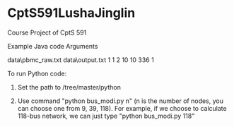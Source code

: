 # CptS591LushaJinglin
Course Project of CptS 591

Example Java code Arguments

data\pbmc_raw.txt data\output.txt 1 1 2 10 10 336 1


To run Python code:

1. Set the path to /tree/master/python

2. Use command "python bus_modi.py n" (n is the number of nodes, you can choose one from 9, 39, 118). For example, if we choose to calculate 118-bus network, we can just type "python bus_modi.py 118"
